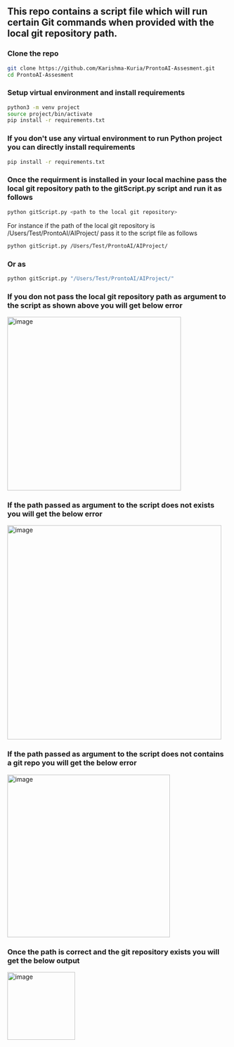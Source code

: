 ## This repo contains a script file which will run certain Git commands when provided with the local git repository path.

### Clone the repo
```sh
git clone https://github.com/Karishma-Kuria/ProntoAI-Assesment.git
cd ProntoAI-Assesment
```

### Setup virtual environment and install requirements
```sh
python3 -m venv project
source project/bin/activate
pip install -r requirements.txt
```

### If you don't use any virtual environment to run Python project you can directly install requirements
```sh
pip install -r requirements.txt
```
### Once the requirment is installed in your local machine pass the local git repository path to the gitScript.py  script and run it as follows
```sh
python gitScript.py <path to the local git repository>
```

For instance if the path of the local git repository is /Users/Test/ProntoAI/AIProject/ pass it to the script file as follows
```sh
python gitScript.py /Users/Test/ProntoAI/AIProject/
```

### Or as 
```sh
python gitScript.py "/Users/Test/ProntoAI/AIProject/"
```
### If you don not pass the local git repository path as argument to the script as shown above you will get below error
<img width="395" alt="image" src="https://user-images.githubusercontent.com/91119374/214723675-68c4c69a-e2fc-4721-987b-caf8b015c7d7.png">

### If the path passed as argument to the script does not exists you will get the below error
<img width="487" alt="image" src="https://user-images.githubusercontent.com/91119374/214723381-7223a3c8-a0f1-4e86-899d-c5309df41355.png">

### If the path passed as argument to the script does not contains a git repo you will get the below error
<img width="370" alt="image" src="https://user-images.githubusercontent.com/91119374/214749265-389c3bb3-907d-447a-b460-561d45f8b02f.png">

### Once the path is correct and the git repository exists you will get the below output

<img width="154" alt="image" src="https://user-images.githubusercontent.com/91119374/214723132-066e81f8-159d-4029-a454-afcc295e3d22.png">




